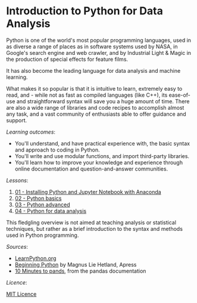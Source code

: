 # Introduction to Python for Data Analysis

Python is one of the world's most popular programming languages, used in as diverse a range of places as in software systems used by NASA, in Google's search engine and web crawler, and by Industrial Light & Magic in the production of special effects for feature films.

It has also become the leading language for data analysis and machine learning.

What makes it so popular is that it is intuitive to learn, extremely easy to read, and - while not as fast as compiled languages (like C++), its ease-of-use and straightforward syntax will save you a huge amount of time. There are also a wide range of libraries and code recipes to accomplish almost any task, and a vast community of enthusiasts able to offer guidance and support.

_Learning outcomes_:

- You'll understand, and have practical experience with, the basic syntax and approach to coding in Python.
- You'll write and use modular functions, and import third-party libraries.
- You'll learn how to improve your knowledge and experience through online documentation and question-and-answer communities.

_Lessons_:

1. [01 - Installing Python and Jupyter Notebook with Anaconda](https://github.com/whythawk/intro-to-python/blob/master/01%20-%20Installing%20Python%20and%20Jupyter%20Notebook%20with%20Anaconda.ipynb)
2. [02 - Python basics](https://github.com/whythawk/intro-to-python/blob/master/02%20-%20Python%20basics.ipynb)
3. [03 - Python advanced](https://github.com/whythawk/intro-to-python/blob/master/03%20-%20Python%20intermediate.ipynb)
4. [04 - Python for data analysis](https://github.com/whythawk/intro-to-python/blob/master/04%20-%20Python%20for%20data%20analysis.ipynb)

This fledgling overview is not aimed at teaching analysis or statistical techniques, but rather as a brief introduction to the syntax and methods used in Python programming.

_Sources_:

- [LearnPython.org](https://learnpython.org/)
- [Beginning Python](http://hetland.org/writing/beginning-python-2/) by Magnus Lie Hetland, Apress
- [10 Minutes to pands](https://pandas.pydata.org/pandas-docs/stable/10min.html), from the pandas documentation

_Licence_:

[MIT Licence](https://opensource.org/licenses/MIT)